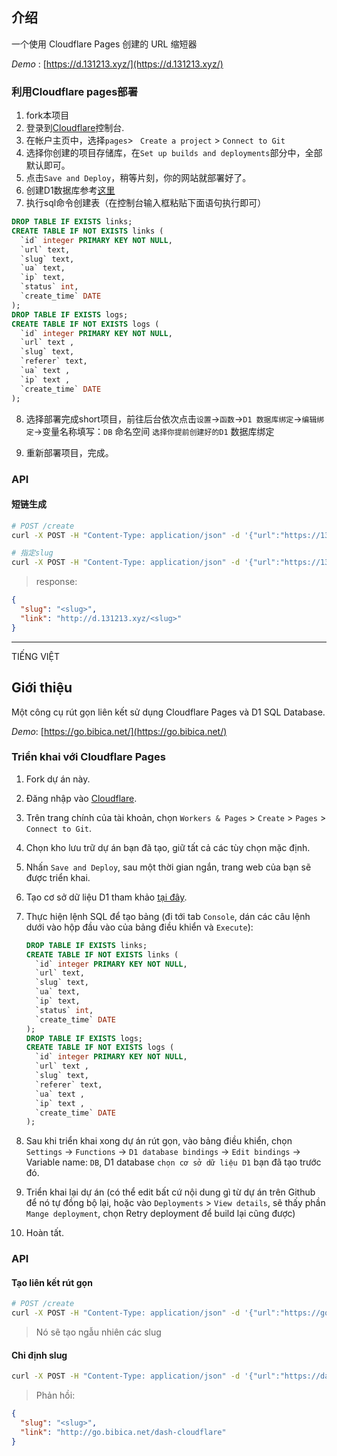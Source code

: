 ## 介绍

一个使用 Cloudflare Pages 创建的 URL 缩短器

*Demo* : [https://d.131213.xyz/](https://d.131213.xyz/)



### 利用Cloudflare pages部署


1. fork本项目
2. 登录到[Cloudflare](https://dash.cloudflare.com/)控制台.
3. 在帐户主页中，选择`pages`> ` Create a project` > `Connect to Git`
4. 选择你创建的项目存储库，在`Set up builds and deployments`部分中，全部默认即可。
5. 点击`Save and Deploy`，稍等片刻，你的网站就部署好了。
6. 创建D1数据库参考[这里](https://github.com/x-dr/telegraph-Image/blob/main/docs/manage.md)
7. 执行sql命令创建表（在控制台输入框粘贴下面语句执行即可）

```sql
DROP TABLE IF EXISTS links;
CREATE TABLE IF NOT EXISTS links (
  `id` integer PRIMARY KEY NOT NULL,
  `url` text,
  `slug` text,
  `ua` text,
  `ip` text,
  `status` int,
  `create_time` DATE
);
DROP TABLE IF EXISTS logs;
CREATE TABLE IF NOT EXISTS logs (
  `id` integer PRIMARY KEY NOT NULL,
  `url` text ,
  `slug` text,
  `referer` text,
  `ua` text ,
  `ip` text ,
  `create_time` DATE
);

```
8. 选择部署完成short项目，前往后台依次点击`设置`->`函数`->`D1 数据库绑定`->`编辑绑定`->变量名称填写：`DB` 命名空间 `选择你提前创建好的D1` 数据库绑定

9. 重新部署项目，完成。


### API

#### 短链生成

```bash
# POST /create
curl -X POST -H "Content-Type: application/json" -d '{"url":"https://131213.xyz"}' https://d.131213.xyz/create

# 指定slug
curl -X POST -H "Content-Type: application/json" -d '{"url":"https://131213.xyz","slug":"scxs"}' https://d.131213.xyz/create

```



> response:

```json
{
  "slug": "<slug>",
  "link": "http://d.131213.xyz/<slug>"
}
```

***
TIẾNG VIỆT

## Giới thiệu

Một công cụ rút gọn liên kết sử dụng Cloudflare Pages và D1 SQL Database.

*Demo*: [https://go.bibica.net/](https://go.bibica.net/)

### Triển khai với Cloudflare Pages

1. Fork dự án này.
2. Đăng nhập vào [Cloudflare](https://dash.cloudflare.com/).
3. Trên trang chính của tài khoản, chọn `Workers & Pages` > `Create` > `Pages` > `Connect to Git`.
4. Chọn kho lưu trữ dự án bạn đã tạo, giữ tất cả các tùy chọn mặc định.
5. Nhấn `Save and Deploy`, sau một thời gian ngắn, trang web của bạn sẽ được triển khai.
6. Tạo cơ sở dữ liệu D1 tham khảo [tại đây](https://github.com/x-dr/telegraph-Image/blob/main/docs/manage.md).
7. Thực hiện lệnh SQL để tạo bảng (đi tới tab `Console`, dán các câu lệnh dưới vào hộp đầu vào của bảng điều khiển và `Execute`):

    ```sql
    DROP TABLE IF EXISTS links;
    CREATE TABLE IF NOT EXISTS links (
      `id` integer PRIMARY KEY NOT NULL,
      `url` text,
      `slug` text,
      `ua` text,
      `ip` text,
      `status` int,
      `create_time` DATE
    );
    DROP TABLE IF EXISTS logs;
    CREATE TABLE IF NOT EXISTS logs (
      `id` integer PRIMARY KEY NOT NULL,
      `url` text ,
      `slug` text,
      `referer` text,
      `ua` text ,
      `ip` text ,
      `create_time` DATE
    );
    ```

8. Sau khi triển khai xong dự án rút gọn, vào bảng điều khiển, chọn `Settings` -> `Functions` -> `D1 database bindings` -> `Edit bindings` -> Variable name: `DB`, D1 database `chọn cơ sở dữ liệu D1` bạn đã tạo trước đó.

9. Triển khai lại dự án (có thể edit bất cứ nội dung gì từ dự án trên Github để nó tự đồng bộ lại, hoặc vào `Deployments` > `View details`, sẽ thấy phần `Mange deployment`, chọn Retry deployment để build lại cũng được)
10. Hoàn tất.

### API

#### Tạo liên kết rút gọn

```bash
# POST /create
curl -X POST -H "Content-Type: application/json" -d '{"url":"https://go.bibica.net"}' https://go.bibica.net/create
```
> Nó sẽ tạo ngẫu nhiên các slug

#### Chỉ định slug
```bash
curl -X POST -H "Content-Type: application/json" -d '{"url":"https://dash.cloudflare.com/","slug":"dash-cloudflare"}' https://go.bibica.net/create
```
> Phản hồi:
```json
{
  "slug": "<slug>",
  "link": "http://go.bibica.net/dash-cloudflare"
}
```


